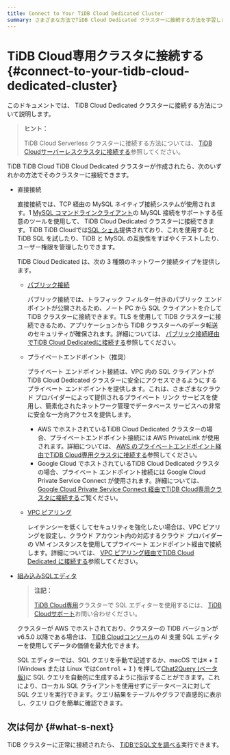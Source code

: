 ```yaml
---
title: Connect to Your TiDB Cloud Dedicated Cluster
summary: さまざまな方法でTiDB Cloud Dedicated クラスターに接続する方法を学習します。
---
```


# TiDB Cloud専用クラスタに接続する {#connect-to-your-tidb-cloud-dedicated-cluster}

このドキュメントでは、 TiDB Cloud Dedicated クラスターに接続する方法について説明します。

> **ヒント：**
>
> TiDB Cloud Serverless クラスターに接続する方法については、 [TiDB Cloudサーバーレスクラスタに接続する](/tidb-cloud/connect-to-tidb-cluster-serverless.md)参照してください。

TiDB TiDB Cloud TiDB Cloud Dedicated クラスターが作成されたら、次のいずれかの方法でそのクラスターに接続できます。

-   直接接続

    直接接続では、TCP 経由の MySQL ネイティブ接続システムが使用されます。1 [MySQL コマンドラインクライアント](https://dev.mysql.com/doc/refman/8.0/en/mysql.html)の MySQL 接続をサポートする任意のツールを使用して、 TiDB Cloud Dedicated クラスターに接続できます。TiDB TiDB Cloudでは[SQL シェル](/tidb-cloud/connect-via-sql-shell.md)提供されており、これを使用するとTiDB SQL を試したり、TiDB と MySQL の互換性をすばやくテストしたり、ユーザー権限を管理したりできます。

    TiDB Cloud Dedicated は、次の 3 種類のネットワーク接続タイプを提供します。

    -   [パブリック接続](/tidb-cloud/connect-via-standard-connection.md)

        パブリック接続では、トラフィック フィルター付きのパブリック エンドポイントが公開されるため、ノート PC から SQL クライアントを介して TiDB クラスターに接続できます。TLS を使用して TiDB クラスターに接続できるため、アプリケーションから TiDB クラスターへのデータ転送のセキュリティが確保されます。詳細については、 [パブリック接続経由​​でTiDB Cloud Dedicatedに接続する](/tidb-cloud/connect-via-standard-connection.md)参照してください。

    -   プライベートエンドポイント（推奨）

        プライベート エンドポイント接続は、VPC 内の SQL クライアントがTiDB Cloud Dedicated クラスターに安全にアクセスできるようにするプライベート エンドポイントを提供します。これは、さまざまなクラウド プロバイダーによって提供されるプライベート リンク サービスを使用し、簡素化されたネットワーク管理でデータベース サービスへの非常に安全な一方向アクセスを提供します。

        -   AWS でホストされているTiDB Cloud Dedicated クラスターの場合、プライベートエンドポイント接続には AWS PrivateLink が使用されます。詳細については、 [AWS のプライベートエンドポイント経由でTiDB Cloud専用クラスタに接続する](/tidb-cloud/set-up-private-endpoint-connections.md)参照してください。
        -   Google Cloud でホストされているTiDB Cloud Dedicated クラスタの場合、プライベート エンドポイント接続には Google Cloud Private Service Connect が使用されます。詳細については、 [Google Cloud Private Service Connect 経由でTiDB Cloud専用クラスタに接続する](/tidb-cloud/set-up-private-endpoint-connections-on-google-cloud.md)ご覧ください。

    -   [VPC ピアリング](/tidb-cloud/set-up-vpc-peering-connections.md)

        レイテンシーを低くしてセキュリティを強化したい場合は、VPC ピアリングを設定し、クラウド アカウント内の対応するクラウド プロバイダーの VM インスタンスを使用してプライベート エンドポイント経由で接続します。詳細については、 [VPC ピアリング経由でTiDB Cloud Dedicated に接続する](/tidb-cloud/set-up-vpc-peering-connections.md)参照してください。

-   [組み込みSQLエディタ](/tidb-cloud/explore-data-with-chat2query.md)

    > **注記：**
    >
    > [TiDB Cloud専用](/tidb-cloud/select-cluster-tier.md#tidb-cloud-dedicated)クラスターで SQL エディターを使用するには、 [TiDB Cloudサポート](/tidb-cloud/tidb-cloud-support.md)お問い合わせください。

    クラスターが AWS でホストされており、クラスターの TiDB バージョンが v6.5.0 以降である場合は、 [TiDB Cloudコンソール](https://tidbcloud.com/)の AI 支援 SQL エディターを使用してデータの価値を最大化できます。

    SQL エディターでは、SQL クエリを手動で記述するか、macOS では<kbd>⌘</kbd> + <kbd>I</kbd> (Windows または Linux では<kbd>Control</kbd> + <kbd>I</kbd> ) を押して[Chat2Query (ベータ版)](/tidb-cloud/tidb-cloud-glossary.md#chat2query)に SQL クエリを自動的に生成するように指示することができます。これにより、ローカル SQL クライアントを使用せずにデータベースに対して SQL クエリを実行できます。クエリ結果をテーブルやグラフで直感的に表示し、クエリ ログを簡単に確認できます。

## 次は何か {#what-s-next}

TiDB クラスターに正常に接続されたら、 [TiDBでSQL文を調べる](/basic-sql-operations.md)実行できます。
